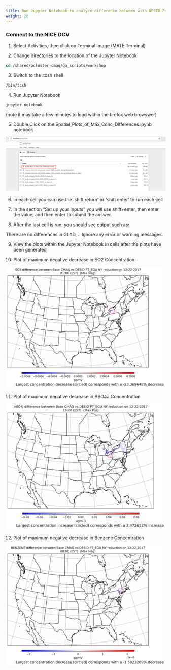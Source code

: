 ```yaml
---
title: Run Jupyter Notebook to analyze difference between with DESID Emissions and the base case (no emission reduction) (do this after you enable X11 Display)
weight: 20
---
```


###  Connect to the NICE DCV 

1. Select Activities, then click on Terminal Image (MATE Terminal)

2. Change directories to the location of the Jupyter Notebook 

```csh
cd /shared/pcluster-cmaq/qa_scripts/workshop
```

3. Switch to the .tcsh shell

```csh
/bin/tcsh
```

4. Run Jupyter Notebook 

```csh
jupyter notebook
```

(note it may take a few minutes to load within the firefox web browswer)

5. Double Click on the Spatial_Plots_of_Max_Conc_Differences.ipynb notebook

![jupyter notebook](/static/images/5-jupyter-notebook.png)

6. In each cell you can use the 'shift return'  or 'shift enter' to run each cell

7. In the section "Set up your Inputs" you will use shift+enter, then enter the value, and then enter to submit the answer.

8. After the last cell is run, you should see output such as: 

There are no differences in GLYD, ..
Ignore any error or warning messages.

9. View the plots within the Jupyter Notebook in cells after the plots have been generated 

10. Plot of maximum negative decrease in SO2 Concentration

![maximum negative decrease in SO2 Concentration](/static/images/6-SO2-max-negative.png)

11. Plot of maximum negative decrease in ASO4J Concentration

![maximum negative decrease in ASO4J Concentration](/static/images/6-ASO4J-max-negative.png)

12. Plot of maximum negative decrease in Benzene Concentration

![maximum negative decrease in Benzene Concentration](/static/images/6-benzene-max-negative.png)

